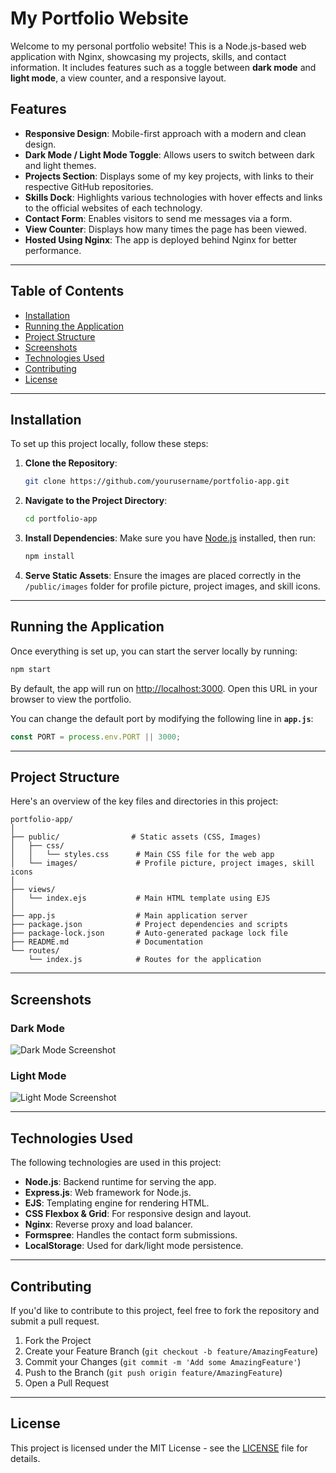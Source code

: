 # My Portfolio Website

Welcome to my personal portfolio website! This is a Node.js-based web application with Nginx, showcasing my projects, skills, and contact information. It includes features such as a toggle between **dark mode** and **light mode**, a view counter, and a responsive layout. 

## Features

- **Responsive Design**: Mobile-first approach with a modern and clean design.
- **Dark Mode / Light Mode Toggle**: Allows users to switch between dark and light themes.
- **Projects Section**: Displays some of my key projects, with links to their respective GitHub repositories.
- **Skills Dock**: Highlights various technologies with hover effects and links to the official websites of each technology.
- **Contact Form**: Enables visitors to send me messages via a form.
- **View Counter**: Displays how many times the page has been viewed.
- **Hosted Using Nginx**: The app is deployed behind Nginx for better performance.

---

## Table of Contents

- [Installation](#installation)
- [Running the Application](#running-the-application)
- [Project Structure](#project-structure)
- [Screenshots](#screenshots)
- [Technologies Used](#technologies-used)
- [Contributing](#contributing)
- [License](#license)

---

## Installation

To set up this project locally, follow these steps:

1. **Clone the Repository**:
   ```bash
   git clone https://github.com/yourusername/portfolio-app.git
   ```

2. **Navigate to the Project Directory**:
   ```bash
   cd portfolio-app
   ```

3. **Install Dependencies**:
   Make sure you have [Node.js](https://nodejs.org/) installed, then run:
   ```bash
   npm install
   ```

4. **Serve Static Assets**:
   Ensure the images are placed correctly in the `/public/images` folder for profile picture, project images, and skill icons.

---

## Running the Application

Once everything is set up, you can start the server locally by running:

```bash
npm start
```

By default, the app will run on [http://localhost:3000](http://localhost:3000). Open this URL in your browser to view the portfolio.

You can change the default port by modifying the following line in **`app.js`**:
```javascript
const PORT = process.env.PORT || 3000;
```

---

## Project Structure

Here's an overview of the key files and directories in this project:

```
portfolio-app/
│
├── public/                # Static assets (CSS, Images)
│   ├── css/
│   │   └── styles.css      # Main CSS file for the web app
│   └── images/             # Profile picture, project images, skill icons
│
├── views/
│   └── index.ejs           # Main HTML template using EJS
│
├── app.js                  # Main application server
├── package.json            # Project dependencies and scripts
├── package-lock.json       # Auto-generated package lock file
├── README.md               # Documentation
└── routes/
    └── index.js            # Routes for the application
```

---

## Screenshots

### Dark Mode
![Dark Mode Screenshot](path_to_your_screenshot)

### Light Mode
![Light Mode Screenshot](path_to_your_screenshot)

---

## Technologies Used

The following technologies are used in this project:

- **Node.js**: Backend runtime for serving the app.
- **Express.js**: Web framework for Node.js.
- **EJS**: Templating engine for rendering HTML.
- **CSS Flexbox & Grid**: For responsive design and layout.
- **Nginx**: Reverse proxy and load balancer.
- **Formspree**: Handles the contact form submissions.
- **LocalStorage**: Used for dark/light mode persistence.

---

## Contributing

If you'd like to contribute to this project, feel free to fork the repository and submit a pull request.

1. Fork the Project
2. Create your Feature Branch (`git checkout -b feature/AmazingFeature`)
3. Commit your Changes (`git commit -m 'Add some AmazingFeature'`)
4. Push to the Branch (`git push origin feature/AmazingFeature`)
5. Open a Pull Request

---

## License

This project is licensed under the MIT License - see the [LICENSE](LICENSE) file for details.
